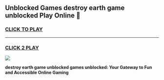 
## Unblocked Games destroy earth game unblocked Play Online 👋
<h3>
<a href="https://news.freeplayer.one?title=destroy_earth_game_unblocked&ref=17F">CLICK TO PLAY</a></h3>
<hr>

<h3>
<a href="https://news.freeplayer.one?title=destroy_earth_game_unblocked&ref=17F">CLICK 2 PLAY</a>
  
</h3>

<a href="https://news.freeplayer.one?title=destroy_earth_game_unblocked&ref=17F/"><img src="https://clearcache.store/games.png"></a>


**destroy earth game unblocked games unblocked: Your Gateway to Fun and Accessible Online Gaming**
